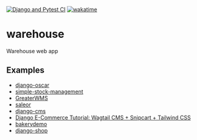 [![Django and Pytest CI](https://github.com/mbrav/warehouse/actions/workflows/django.yml/badge.svg)](https://github.com/mbrav/warehouse/actions/workflows/django.yml)
[![wakatime](https://wakatime.com/badge/user/54ad05ce-f39b-4fa3-9f2a-6fe4b1c53ba4/project/4d2c3e0d-ba75-4c52-abd6-18d0776dee00.svg)](https://wakatime.com/badge/user/54ad05ce-f39b-4fa3-9f2a-6fe4b1c53ba4/project/4d2c3e0d-ba75-4c52-abd6-18d0776dee00)

# warehouse

Warehouse web app

## Examples

-   [django-oscar](https://github.com/django-oscar/django-oscar)
-   [simple-stock-management](https://github.com/Aninstance/simple-stock-management)
-   [GreaterWMS](https://github.com/Singosgu/GreaterWMS)
-   [saleor](https://github.com/saleor/saleor)
-   [django-cms](https://github.com/django-cms/django-cms)
-   [Django E-Commerce Tutorial: Wagtail CMS + Snipcart + Tailwind CSS](https://github.com/snipcart/django-ecommerce-wagtail-v3)
-   [bakerydemo](https://github.com/wagtail/bakerydemo)
-   [django-shop](https://github.com/awesto/django-shop)
